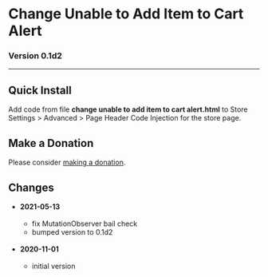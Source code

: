 # Change Unable to Add Item to Cart Alert

### Version 0.1d2

---

## Quick Install

Add code from file **change unable to add item to cart alert.html** to Store
Settings > Advanced > Page Header Code Injection for the store page.

## Make a Donation

Please consider [making a donation](https://github.com/tomsWebConsulting/twcsl#make-a-donation).

## Changes

* **2021-05-13**
<br><br>
  * fix MutationObserver bail check
  * bumped version to 0.1d2
  <br><br>
* **2020-11-01**
<br><br>
  * initial version
